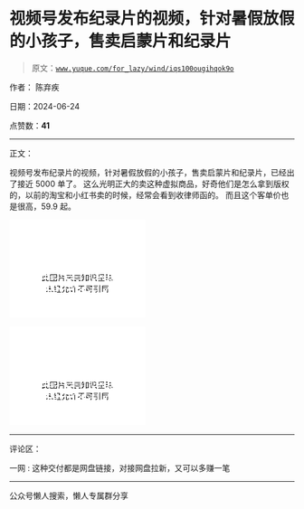 # 视频号发布纪录片的视频，针对暑假放假的小孩子，售卖启蒙片和纪录片

> 原文：[`www.yuque.com/for_lazy/wind/iqs100ougihqok9o`](https://www.yuque.com/for_lazy/wind/iqs100ougihqok9o)

作者： 陈弃疾

日期：2024-06-24

点赞数：**41**

* * *

正文：

视频号发布纪录片的视频，针对暑假放假的小孩子，售卖启蒙片和纪录片，已经出了接近 5000 单了。
这么光明正大的卖这种虚拟商品，好奇他们是怎么拿到版权的，以前的淘宝和小红书卖的时候，经常会看到收律师函的。 而且这个客单价也是很高，59.9 起。

![](img/a20cbcb78cbbfd55aeade41e2cf0a577.png "None")

![](img/f4413f3a9d1236f73528aa953a63d07f.png "None")

* * *

评论区：

一网 : 这种交付都是网盘链接，对接网盘拉新，又可以多赚一笔

* * *

公众号懒人搜索，懒人专属群分享